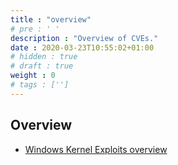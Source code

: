 ```yaml
---
title : "overview"
# pre : ' '
description : "Overview of CVEs."
date : 2020-03-23T10:55:02+01:00
# hidden : true
# draft : true
weight : 0
# tags : ['']
---
```


## Overview

* [Windows Kernel Exploits overview](https://github.com/SecWiki/windows-kernel-exploits)
